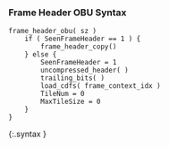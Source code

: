 ### Frame Header OBU Syntax

~~~~~
frame_header_obu( sz )
    if ( SeenFrameHeader == 1 ) {
        frame_header_copy()
    } else {
        SeenFrameHeader = 1
        uncompressed_header( )
        trailing_bits( )
        load_cdfs( frame_context_idx )
        TileNum = 0
        MaxTileSize = 0
    }
}
~~~~~
{:.syntax }
